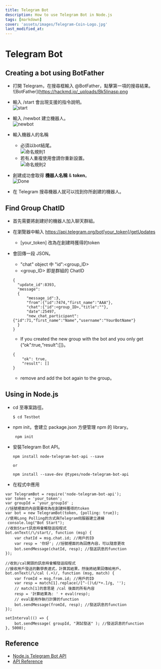 ```yaml
---
title: Telegram Bot
description: How to use Telegram Bot in Node.js
tags: [markdown]
cover: 'assets/images/Telegram-Coin-Logo.jpg'
last_modified_at:
---
```


# Telegram Bot  

## Creating a bot using BotFather  
- 打開 Telegram，在搜尋框輸入 @BotFather，點擊第一項的搜尋結果。  
    ![BotFather](https://hackmd.io/_uploads/Bk5linasp.png  

- 輸入 /start 會出現支援的指令說明。  
    ![start](https://hackmd.io/_uploads/rJ1_nhToa.png)  

- 輸入 /newbot 建立機器人。  
    ![newbot](https://hackmd.io/_uploads/SJ_Manpsa.png)  
    
- 輸入機器人的名稱  
    - 必須以bot結尾。  
    ![命名規則1](https://hackmd.io/_uploads/ByN41TTsp.png)  
    - 若有人重複使用會請你重新設置。  
    ![命名規則2](https://hackmd.io/_uploads/B13E1pTj6.png)  

- 創建成功會取得 **機器人名稱** & **token**。  
    ![Done](https://hackmd.io/_uploads/rJkie6Ti6.png)  

- 在 Telegram 搜尋機器人就可以找到你所創建的機器人。  

## Find Group ChatID  
- 首先需要將創建好的機器人加入聊天群組。  

- 在瀏覽器中輸入 https://api.telegram.org/bot[your_token]/getUpdates  
    - [your_token] 改為在創建時獲得的token  

- 會回傳一段 JSON。  
    - "chat" object 中 "id":<group_ID>  
    - <group_ID> 即是群組的 ChatID  
    ```xml=
    {
      "update_id":8393,
      "message":
      {
          "message_id":3,
          "from":{"id":7474,"first_name":"AAA"},
          "chat":{"id":<group_ID>,"title":""},
          "date":25497,
          "new_chat_participant":{"id":71,"first_name":"Name","username":"YourBotName"}
      }
    }
    ```
    - If you created the new group with the bot and you only get {“ok”:true,“result”:[]}。  
    ```xml=
    {
        "ok": true,
        "result": []
    }
    ```
    - remove and add the bot again to the group。  
    

## Using in Node.js  
- cd 至專案路徑。  
    ```javascript=
    $ cd Testbot
    ```
- npm init，會建立 package.json 方便管理 npm 的 library。  
    ```javascript=
     npm init
    ```
- 安裝Telegram Bot API。  
    ```javascript=
    npm install node-telegram-bot-api --save

    or

    npm install --save-dev @types/node-telegram-bot-api
    ```
    
- 在程式中應用  
```javascript=
var TelegramBot = require('node-telegram-bot-api');
var token = 'your_token';
var groupId = 'your_groupId' ;
//括號裡面的內容需要改為在創建時獲得的token
var bot = new TelegramBot(token, {polling: true});
//使用Long Polling的方式與Telegram伺服器建立連線
 console.log("Bot Start");
//收到Start訊息時會觸發這段程式
bot.onText(/\/start/, function (msg) {
    var chatId = msg.chat.id; //用戶的ID
    var resp = '你好'; //括號裡面的為回應內容，可以隨意更改
    bot.sendMessage(chatId, resp); //發送訊息的function
});
 
//收到/cal開頭的訊息時會觸發這段程式
//接收用戶發送的數學表達式，計算其結果，然後將結果回傳給用戶。
bot.onText(/\/cal (.+)/, function (msg, match) {
    var fromId = msg.from.id; //用戶的ID
    var resp = match[1].replace(/[^-()\d/*+.]/g, '');
    // match[1]的意思是 /cal 後面的所有內容
    resp = '計算結果為: ' + eval(resp);
    // eval是用作執行計算的function
    bot.sendMessage(fromId, resp); //發送訊息的function
});

setInterval(() => {
    bot.sendMessage( groupId, "測試發送" ); //發送訊息的function
}, 5000);

```

## Reference  
- [Node.js Telegram Bot API](https://github.com/yagop/node-telegram-bot-api)  
- [API Reference](https://github.com/yagop/node-telegram-bot-api/blob/master/doc/api.md)  
